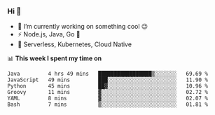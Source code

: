 ### Hi 👋

<!--
**nodejh/nodejh** is a ✨ _special_ ✨ repository because its `README.md` (this file) appears on your GitHub profile.

Here are some ideas to get you started:

- 🔭 I’m currently working on ...
- 🌱 I’m currently learning ...
- 👯 I’m looking to collaborate on ...
- 🤔 I’m looking for help with ...
- 💬 Ask me about ...
- 📫 How to reach me: ...
- 😄 Pronouns: ...
- ⚡ Fun fact: ...
-->

- 🔭 I’m currently working on something cool :wink:
- ⚡ Node.js, Java, Go :thought_balloon:
- 🤖 Serverless, Kubernetes, Cloud Native

📊 **This week I spent my time on**

<!--START_SECTION:waka-->

```text
Java         4 hrs 49 mins   █████████████████▒░░░░░░░   69.69 %
JavaScript   49 mins         ███░░░░░░░░░░░░░░░░░░░░░░   11.90 %
Python       45 mins         ██▓░░░░░░░░░░░░░░░░░░░░░░   10.96 %
Groovy       11 mins         ▓░░░░░░░░░░░░░░░░░░░░░░░░   02.72 %
YAML         8 mins          ▓░░░░░░░░░░░░░░░░░░░░░░░░   02.07 %
Bash         7 mins          ▒░░░░░░░░░░░░░░░░░░░░░░░░   01.81 %
```

<!--END_SECTION:waka-->


<!--
:traffic_light: **Visitors**

![visitors](https://visitor-badge.glitch.me/badge?page_id=nodejh.nodejh)
-->
